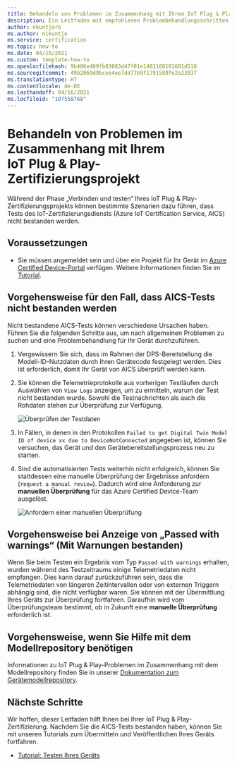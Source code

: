 ```yaml
---
title: Behandeln von Problemen im Zusammenhang mit Ihrem IoT Plug & Play-Gerät
description: Ein Leitfaden mit empfohlenen Problembehandlungsschritten für Partner, die ein IoT Plug & Play-Gerät zertifizieren möchten.
author: nkuntjoro
ms.author: nikuntjo
ms.service: certification
ms.topic: how-to
ms.date: 04/15/2021
ms.custom: template-how-to
ms.openlocfilehash: 9b406e489fb83083d47f01e1483160181601d518
ms.sourcegitcommit: 49b2069d9bcee4ee7dd77b9f1791588fe2a23937
ms.translationtype: HT
ms.contentlocale: de-DE
ms.lasthandoff: 04/16/2021
ms.locfileid: "107558768"
---
```

# <a name="troubleshoot-your-iot-plug-and-play-certification-project"></a>Behandeln von Problemen im Zusammenhang mit Ihrem IoT Plug & Play-Zertifizierungsprojekt

Während der Phase „Verbinden und testen“ Ihres IoT Plug & Play-Zertifizierungsprojekts können bestimmte Szenarien dazu führen, dass Tests des IoT-Zertifizierungsdiensts (Azure IoT Certification Service, AICS) nicht bestanden werden.

## <a name="prerequisites"></a>Voraussetzungen

- Sie müssen angemeldet sein und über ein Projekt für Ihr Gerät im [Azure Certified Device-Portal](https://certify.azure.com) verfügen. Weitere Informationen finden Sie im [Tutorial](tutorial-01-creating-your-project.md).

## <a name="when-aics-tests-arent-passing"></a>Vorgehensweise für den Fall, dass AICS-Tests nicht bestanden werden

Nicht bestandene AICS-Tests können verschiedene Ursachen haben. Führen Sie die folgenden Schritte aus, um nach allgemeinen Problemen zu suchen und eine Problembehandlung für Ihr Gerät durchzuführen.

1. Vergewissern Sie sich, dass im Rahmen der DPS-Bereitstellung die Modell-ID-Nutzdaten durch Ihren Gerätecode festgelegt werden. Dies ist erforderlich, damit Ihr Gerät von AICS überprüft werden kann.
1. Sie können die Telemetrieprotokolle aus vorherigen Testläufen durch Auswählen von `View Logs` anzeigen, um zu ermitteln, warum der Test nicht bestanden wurde. Sowohl die Testnachrichten als auch die Rohdaten stehen zur Überprüfung zur Verfügung.  

    ![Überprüfen der Testdaten](./media/images/review-logs.png)

1. In Fällen, in denen in den Protokollen `Failed to get Digital Twin Model ID of device xx due to DeviceNotConnected` angegeben ist, können Sie versuchen, das Gerät und den Gerätebereitstellungsprozess neu zu starten.
1. Sind die automatisierten Tests weiterhin nicht erfolgreich, können Sie stattdessen eine manuelle Überprüfung der Ergebnisse anfordern (`request a manual review`). Dadurch wird eine Anforderung zur **manuellen Überprüfung** für das Azure Certified Device-Team ausgelöst.  

    ![Anfordern einer manuellen Überprüfung](./media/images/request-manual-review.png)

## <a name="when-you-see-passed-with-warnings"></a>Vorgehensweise bei Anzeige von „Passed with warnings“ (Mit Warnungen bestanden)

Wenn Sie beim Testen ein Ergebnis vom Typ `Passed with warnings` erhalten, wurden während des Testzeitraums einige Telemetriedaten nicht empfangen. Dies kann darauf zurückzuführen sein, dass die Telemetriedaten von längeren Zeitintervallen oder von externen Triggern abhängig sind, die nicht verfügbar waren. Sie können mit der Übermittlung Ihres Geräts zur Überprüfung fortfahren. Daraufhin wird vom Überprüfungsteam bestimmt, ob in Zukunft eine **manuelle Überprüfung** erforderlich ist.

## <a name="when-you-need-help-with-the-model-repository"></a>Vorgehensweise, wenn Sie Hilfe mit dem Modellrepository benötigen

Informationen zu IoT Plug & Play-Problemen im Zusammenhang mit dem Modellrepository finden Sie in unserer [Dokumentation zum Gerätemodellrepository](https://docs.microsoft.com/azure/iot-pnp/concepts-model-repository).

## <a name="next-steps"></a>Nächste Schritte

Wir hoffen, dieser Leitfaden hilft Ihnen bei Ihrer IoT Plug & Play-Zertifizierung. Nachdem Sie die AICS-Tests bestanden haben, können Sie mit unseren Tutorials zum Übermitteln und Veröffentlichen Ihres Geräts fortfahren.

- [Tutorial: Testen Ihres Geräts](tutorial-03-testing-your-device.md)
